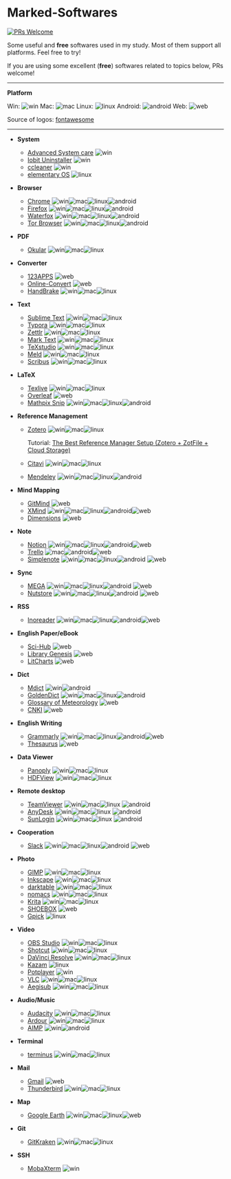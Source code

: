 # Marked-Softwares
[![PRs Welcome](https://img.shields.io/badge/PRs-welcome-brightgreen.svg?style=flat-square)](http://makeapullrequest.com)

Some useful and **free** softwares used in my study. Most of them support all platforms. Feel free to try!

If you are using some excellent (**free**) softwares related to topics below, PRs welcome!

---

**Platform**

Win: ![win](logos/win.svg)  Mac: ![mac](logos/mac.svg)  Linux: ![linux](logos/linux.svg)  Android: ![android](logos/android.svg)  Web: ![web](logos/web.svg)

Source of logos: [fontawesome](https://fontawesome.com/)

---

* __System__
  * [Advanced System care](https://www.iobit.com/en/advancedsystemcarefree.php)  ![win](logos/win.svg)
  * [Iobit Uninstaller](https://www.iobit.com/en/advanceduninstaller.php) ![win](logos/win.svg)
  * [ccleaner](https://www.ccleaner.com/) ![win](logos/win.svg)
  * [elementary OS](https://elementary.io/) ![linux](logos/linux.svg)
* __Browser__
  * [Chrome](https://www.google.com/chrome/)   ![win](logos/win.svg)![mac](logos/mac.svg)![linux](logos/linux.svg)![android](logos/android.svg)
  * [Firefox](https://www.mozilla.org/en-US/firefox/new/)   ![win](logos/win.svg)![mac](logos/mac.svg)![linux](logos/linux.svg)![android](logos/android.svg)
  * [Waterfox](https://www.waterfoxproject.org/en-US/)   ![win](logos/win.svg)![mac](logos/mac.svg)![linux](logos/linux.svg)![android](logos/android.svg)
  * [Tor Browser](https://www.torproject.org/)  ![win](logos/win.svg)![mac](logos/mac.svg)![linux](logos/linux.svg)![android](logos/android.svg)
* __PDF__
  
  * [Okular](https://okular.kde.org/) ![win](logos/win.svg)![mac](logos/mac.svg)![linux](logos/linux.svg)
* __Converter__
  * [123APPS](https://123apps.com/) ![web](logos/web.svg)
  * [Online-Convert](https://www.online-convert.com/) ![web](logos/web.svg)
  * [HandBrake](https://handbrake.fr/) ![win](logos/win.svg)![mac](logos/mac.svg)![linux](logos/linux.svg)
* __Text__
  * [Sublime Text](https://www.sublimetext.com/)  ![win](logos/win.svg)![mac](logos/mac.svg)![linux](logos/linux.svg)
  * [Typora](https://typora.io/) ![win](logos/win.svg)![mac](logos/mac.svg)![linux](logos/linux.svg)
  * [Zettlr](https://github.com/Zettlr/Zettlr) ![win](logos/win.svg)![mac](logos/mac.svg)![linux](logos/linux.svg)
  * [Mark Text](https://github.com/marktext/marktext)  ![win](logos/win.svg)![mac](logos/mac.svg)![linux](logos/linux.svg)
  * [TeXstudio](https://www.texstudio.org/)   ![win](logos/win.svg)![mac](logos/mac.svg)![linux](logos/linux.svg)
  * [Meld](https://meldmerge.org/)   ![win](logos/win.svg)![mac](logos/mac.svg)![linux](logos/linux.svg)
  * [Scribus](https://www.scribus.net/)   ![win](logos/win.svg)![mac](logos/mac.svg)![linux](logos/linux.svg)
* __LaTeX__
  - [Texlive](https://www.tug.org/texlive/) ![win](logos/win.svg)![mac](logos/mac.svg)![linux](logos/linux.svg)
  - [Overleaf](https://www.overleaf.com/) ![web](logos/web.svg)
  - [Mathpix Snip](https://mathpix.com/) ![win](logos/win.svg)![mac](logos/mac.svg)![linux](logos/linux.svg)![android](logos/android.svg)
* __Reference Management__
  * [Zotero](https://www.zotero.org/)   ![win](logos/win.svg)![mac](logos/mac.svg)![linux](logos/linux.svg)
  
    Tutorial: [The Best Reference Manager Setup (Zotero + ZotFile + Cloud Storage)](http://dx.doi.org/10.13140/RG.2.2.33585.48488/3)
  
  * [Citavi](https://www.citavi.com/en)   ![win](logos/win.svg)![mac](logos/mac.svg)![linux](logos/linux.svg)
  
  * [Mendeley](https://www.mendeley.com/)   ![win](logos/win.svg)![mac](logos/mac.svg)![linux](logos/linux.svg)![android](logos/android.svg)
* __Mind Mapping__
  - [GitMind](https://gitmind.com/) ![web](logos/web.svg)
  - [XMind](https://www.xmind.net/) ![win](logos/win.svg)![mac](logos/mac.svg)![linux](logos/linux.svg)![android](logos/android.svg)![web](logos/web.svg)
  - [Dimensions](https://app.dimensions.ai/) ![web](logos/web.svg)
* __Note__
  * [Notion](https://www.notion.so/) ![win](logos/win.svg)![mac](logos/mac.svg)![linux](logos/linux.svg)![android](logos/android.svg)![web](logos/web.svg)
  * [Trello](https://trello.com/) ![mac](logos/mac.svg)![android](logos/android.svg)![web](logos/web.svg)
  * [Simplenote](https://simplenote.com/)  ![win](logos/win.svg)![mac](logos/mac.svg)![linux](logos/linux.svg)![android](logos/android.svg) ![web](logos/web.svg)
* __Sync__
  * [MEGA](https://mega.nz/sync)  ![win](logos/win.svg)![mac](logos/mac.svg)![linux](logos/linux.svg)![android](logos/android.svg) ![web](logos/web.svg)
  * [Nutstore](https://www.jianguoyun.com/) ![win](logos/win.svg)![mac](logos/mac.svg)![linux](logos/linux.svg)![android](logos/android.svg) ![web](logos/web.svg)
* __RSS__
  
  * [Inoreader](https://www.inoreader.com/)  ![win](logos/win.svg)![mac](logos/mac.svg)![linux](logos/linux.svg)![android](logos/android.svg)![web](logos/web.svg)
* __English Paper/eBook__
  - [Sci-Hub](https://sci-hub.tech/) ![web](logos/web.svg)
  - [Library Genesis](http://libgen.rs/) ![web](logos/web.svg)
  - [LitCharts](https://www.litcharts.com/) ![web](logos/web.svg)
* __Dict__
  * [Mdict](https://www.mdict.cn/wp/?lang=en)  ![win](logos/win.svg)![android](logos/android.svg)
  * [GoldenDict](http://goldendict.org/)   ![win](logos/win.svg)![mac](logos/mac.svg)![linux](logos/linux.svg)![android](logos/android.svg)
  * [Glossary of Meteorology](https://glossary.ametsoc.org/wiki/Main_Page) ![web](logos/web.svg)
  * [CNKI](https://dict.cnki.net/) ![web](logos/web.svg)
* __English Writing__
  - [Grammarly](https://www.grammarly.com/) ![win](logos/win.svg)![mac](logos/mac.svg)![linux](logos/linux.svg)![android](logos/android.svg)![web](logos/web.svg)
  - [Thesaurus](https://www.thesaurus.com/) ![web](logos/web.svg)
* __Data Viewer__
  * [Panoply](https://www.giss.nasa.gov/tools/panoply/)  ![win](logos/win.svg)![mac](logos/mac.svg)![linux](logos/linux.svg)
  * [HDFView](https://www.hdfgroup.org/downloads/hdfview/)  ![win](logos/win.svg)![mac](logos/mac.svg)![linux](logos/linux.svg)
* __Remote desktop__
  * [TeamViewer](https://www.teamviewer.com/en-us/)  ![win](logos/win.svg)![mac](logos/mac.svg)![linux](logos/linux.svg) ![android](logos/android.svg)
  * [AnyDesk](https://anydesk.com/)  ![win](logos/win.svg)![mac](logos/mac.svg)![linux](logos/linux.svg) ![android](logos/android.svg)
  * [SunLogin](https://sunlogin.oray.com/) ![win](logos/win.svg)![mac](logos/mac.svg)![linux](logos/linux.svg) ![android](logos/android.svg)
* __Cooperation__
  
  - [Slack](https://slack.com/) ![win](logos/win.svg)![mac](logos/mac.svg)![linux](logos/linux.svg)![android](logos/android.svg) ![web](logos/web.svg)
* __Photo__
  * [GIMP](https://www.gimp.org/) ![win](logos/win.svg)![mac](logos/mac.svg)![linux](logos/linux.svg)
  * [Inkscape](https://inkscape.org/)   ![win](logos/win.svg)![mac](logos/mac.svg)![linux](logos/linux.svg)
  * [darktable](https://www.darktable.org/) ![win](logos/win.svg)![mac](logos/mac.svg)![linux](logos/linux.svg)
  * [nomacs](https://nomacs.org/) ![win](logos/win.svg)![mac](logos/mac.svg)![linux](logos/linux.svg)
  * [Krita](https://krita.org/en/) ![win](logos/win.svg)![mac](logos/mac.svg)![linux](logos/linux.svg)
  * [SHOEBOX](https://shoeboxapp.com/) ![web](logos/web.svg)
  * [Gpick](http://www.gpick.org/)  ![linux](logos/linux.svg)
* __Video__
  * [OBS Studio](https://obsproject.com/)  ![win](logos/win.svg)![mac](logos/mac.svg)![linux](logos/linux.svg)
  * [Shotcut](https://www.shotcut.org/)   ![win](logos/win.svg)![mac](logos/mac.svg)![linux](logos/linux.svg)
  * [DaVinci Resolve](https://www.blackmagicdesign.com/products/davinciresolve/)   ![win](logos/win.svg)![mac](logos/mac.svg)![linux](logos/linux.svg)
  * [Kazam](https://launchpad.net/kazam) ![linux](logos/linux.svg)
  * [Potplayer](https://potplayer.daum.net/) ![win](logos/win.svg)
  * [VLC](https://www.videolan.org/vlc/index.html)  ![win](logos/win.svg)![mac](logos/mac.svg)![linux](logos/linux.svg)
  * [Aegisub](http://www.aegisub.org/)   ![win](logos/win.svg)![mac](logos/mac.svg)![linux](logos/linux.svg)
* __Audio/Music__
  * [Audacity](https://www.audacityteam.org/)   ![win](logos/win.svg)![mac](logos/mac.svg)![linux](logos/linux.svg)
  * [Ardour](https://ardour.org/)   ![win](logos/win.svg)![mac](logos/mac.svg)![linux](logos/linux.svg)
  * [AIMP](https://www.aimp.ru/) ![win](logos/win.svg)![android](logos/android.svg)
* __Terminal__
  
  - [terminus](https://eugeny.github.io/terminus/)  ![win](logos/win.svg)![mac](logos/mac.svg)![linux](logos/linux.svg)
* __Mail__
  * [Gmail](https://mail.google.com) ![web](logos/web.svg)
  * [Thunderbird](https://www.thunderbird.net/en-US/) ![win](logos/win.svg)![mac](logos/mac.svg)![linux](logos/linux.svg)
* __Map__
  
  * [Google Earth](https://www.google.com/earth/versions/)   ![win](logos/win.svg)![mac](logos/mac.svg)![linux](logos/linux.svg)![web](logos/web.svg)
* __Git__
  
  * [GitKraken](https://www.gitkraken.com/)  ![win](logos/win.svg)![mac](logos/mac.svg)![linux](logos/linux.svg)
* __SSH__
  
  * [MobaXterm](https://mobaxterm.mobatek.net/)  ![win](logos/win.svg)
